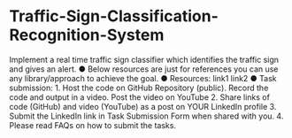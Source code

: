 # Traffic-Sign-Classification-Recognition-System
Implement a real time traffic sign classifier which identifies the traffic sign and gives an alert. ● Below resources are just for references you can use any library/approach to achieve the goal. ● Resources: link1 link2 ● Task submission: 1. Host the code on GitHub Repository (public). Record the code and output in a video. Post the video on YouTube 2. Share links of code (GitHub) and video (YouTube) as a post on YOUR LinkedIn profile 3. Submit the LinkedIn link in Task Submission Form when shared with you. 4. Please read FAQs on how to submit the tasks.
